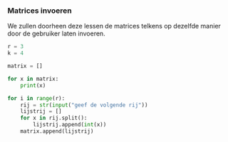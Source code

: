 ### Matrices invoeren

We zullen doorheen deze lessen de matrices telkens op dezelfde manier door de gebruiker laten invoeren.

```python
r = 3
k = 4

matrix = []

for x in matrix:
    print(x)

for i in range(r):
    rij = str(input("geef de volgende rij"))
    lijstrij = []
    for x in rij.split():
        lijstrij.append(int(x))
    matrix.append(lijstrij)
```
